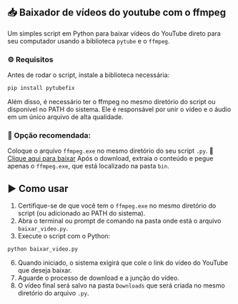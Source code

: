 ## 📥 Baixador de vídeos do youtube com o ffmpeg
Um simples script em Python para baixar vídeos do YouTube direto para seu computador usando a biblioteca `pytube` e o `ffmpeg`.

### ⚙️ Requisitos
Antes de rodar o script, instale a biblioteca necessária:

```bash
pip install pytubefix
```
Além disso, é necessário ter o ffmpeg no mesmo diretório do script ou disponível no PATH do sistema. Ele é responsável por unir o vídeo e o áudio em um único arquivo de alta qualidade.
### 🔸 Opção recomendada:
Coloque o arquivo `ffmpeg.exe` no mesmo diretório do seu script `.py`.
🔗 [Clique aqui para baixar](https://www.gyan.dev/ffmpeg/builds/packages/ffmpeg-2025-03-27-git-114fccc4a5-essentials_build.7z)
Após o download, extraia o conteúdo e pegue apenas o `ffmpeg.exe`, que está localizado na pasta `bin`.

## ▶️ Como usar

1. Certifique-se de que você tem o `ffmpeg.exe` no mesmo diretório do script (ou adicionado ao PATH do sistema).
2. Abra o terminal ou prompt de comando na pasta onde está o arquivo `baixar_video.py`.
3. Execute o script com o Python:

```bash
python baixar_video.py
```

6. Quando iniciado, o sistema exigirá que cole o link do vídeo do YouTube que deseja baixar.
7. Aguarde o processo de download e a junção do vídeo.
8. O vídeo final será salvo na pasta `Downloads` que será criada no mesmo diretório do arquivo `.py`.


